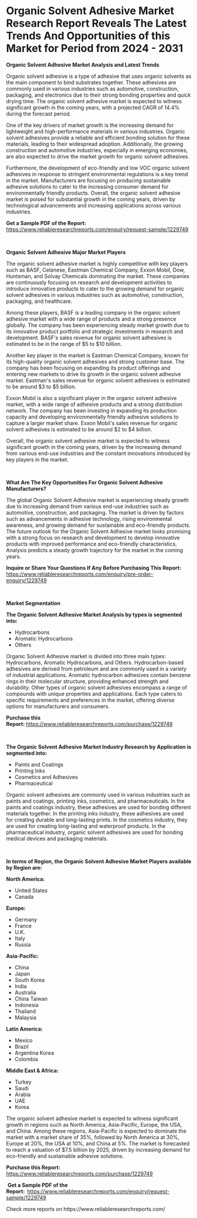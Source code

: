 <p><h1>Organic Solvent Adhesive Market Research Report Reveals The Latest Trends And Opportunities of this Market for Period from 2024 - 2031</h1></p><p><strong>Organic Solvent Adhesive Market Analysis and Latest Trends</strong></p>
<p><p>Organic solvent adhesive is a type of adhesive that uses organic solvents as the main component to bind substrates together. These adhesives are commonly used in various industries such as automotive, construction, packaging, and electronics due to their strong bonding properties and quick drying time. The organic solvent adhesive market is expected to witness significant growth in the coming years, with a projected CAGR of 14.4% during the forecast period.</p><p>One of the key drivers of market growth is the increasing demand for lightweight and high-performance materials in various industries. Organic solvent adhesives provide a reliable and efficient bonding solution for these materials, leading to their widespread adoption. Additionally, the growing construction and automotive industries, especially in emerging economies, are also expected to drive the market growth for organic solvent adhesives.</p><p>Furthermore, the development of eco-friendly and low VOC organic solvent adhesives in response to stringent environmental regulations is a key trend in the market. Manufacturers are focusing on producing sustainable adhesive solutions to cater to the increasing consumer demand for environmentally friendly products. Overall, the organic solvent adhesive market is poised for substantial growth in the coming years, driven by technological advancements and increasing applications across various industries.</p></p>
<p><strong>Get a Sample PDF of the Report:&nbsp;</strong> <a href="https://www.reliableresearchreports.com/enquiry/request-sample/1229749">https://www.reliableresearchreports.com/enquiry/request-sample/1229749</a></p>
<p>&nbsp;</p>
<p><strong>Organic Solvent Adhesive Major Market Players</strong></p>
<p><p>The organic solvent adhesive market is highly competitive with key players such as BASF, Celanese, Eastman Chemical Company, Exxon Mobil, Dow, Huntsman, and Solvay Chemicals dominating the market. These companies are continuously focusing on research and development activities to introduce innovative products to cater to the growing demand for organic solvent adhesives in various industries such as automotive, construction, packaging, and healthcare.</p><p>Among these players, BASF is a leading company in the organic solvent adhesive market with a wide range of products and a strong presence globally. The company has been experiencing steady market growth due to its innovative product portfolio and strategic investments in research and development. BASF's sales revenue for organic solvent adhesives is estimated to be in the range of $5 to $10 billion.</p><p>Another key player in the market is Eastman Chemical Company, known for its high-quality organic solvent adhesives and strong customer base. The company has been focusing on expanding its product offerings and entering new markets to drive its growth in the organic solvent adhesive market. Eastman's sales revenue for organic solvent adhesives is estimated to be around $3 to $5 billion.</p><p>Exxon Mobil is also a significant player in the organic solvent adhesive market, with a wide range of adhesive products and a strong distribution network. The company has been investing in expanding its production capacity and developing environmentally friendly adhesive solutions to capture a larger market share. Exxon Mobil's sales revenue for organic solvent adhesives is estimated to be around $2 to $4 billion.</p><p>Overall, the organic solvent adhesive market is expected to witness significant growth in the coming years, driven by the increasing demand from various end-use industries and the constant innovations introduced by key players in the market.</p></p>
<p>&nbsp;</p>
<p><strong>What Are The Key Opportunities For Organic Solvent Adhesive Manufacturers?</strong></p>
<p><p>The global Organic Solvent Adhesive market is experiencing steady growth due to increasing demand from various end-use industries such as automotive, construction, and packaging. The market is driven by factors such as advancements in adhesive technology, rising environmental awareness, and growing demand for sustainable and eco-friendly products. The future outlook for the Organic Solvent Adhesive market looks promising with a strong focus on research and development to develop innovative products with improved performance and eco-friendly characteristics. Analysis predicts a steady growth trajectory for the market in the coming years.</p></p>
<p><strong>Inquire or Share Your Questions If Any Before Purchasing This Report:</strong> <a href="https://www.reliableresearchreports.com/enquiry/pre-order-enquiry/1229749">https://www.reliableresearchreports.com/enquiry/pre-order-enquiry/1229749</a></p>
<p>&nbsp;</p>
<p><strong>Market Segmentation</strong></p>
<p><strong>The Organic Solvent Adhesive Market Analysis by types is segmented into:</strong></p>
<p><ul><li>Hydrocarbons</li><li>Aromatic Hydrocarbons</li><li>Others</li></ul></p>
<p><p>Organic Solvent Adhesive market is divided into three main types: Hydrocarbons, Aromatic Hydrocarbons, and Others. Hydrocarbon-based adhesives are derived from petroleum and are commonly used in a variety of industrial applications. Aromatic hydrocarbon adhesives contain benzene rings in their molecular structure, providing enhanced strength and durability. Other types of organic solvent adhesives encompass a range of compounds with unique properties and applications. Each type caters to specific requirements and preferences in the market, offering diverse options for manufacturers and consumers.</p></p>
<p><strong>Purchase this Report:&nbsp;</strong><a href="https://www.reliableresearchreports.com/purchase/1229749">https://www.reliableresearchreports.com/purchase/1229749</a></p>
<p>&nbsp;</p>
<p><strong>The Organic Solvent Adhesive Market Industry Research by Application is segmented into:</strong></p>
<p><ul><li>Paints and Coatings</li><li>Printing Inks</li><li>Cosmetics and Adhesives</li><li>Pharmaceutical</li></ul></p>
<p><p>Organic solvent adhesives are commonly used in various industries such as paints and coatings, printing inks, cosmetics, and pharmaceuticals. In the paints and coatings industry, these adhesives are used for bonding different materials together. In the printing inks industry, these adhesives are used for creating durable and long-lasting prints. In the cosmetics industry, they are used for creating long-lasting and waterproof products. In the pharmaceutical industry, organic solvent adhesives are used for bonding medical devices and packaging materials.</p></p>
<p>&nbsp;</p>
<p><strong>In terms of Region, the Organic Solvent Adhesive Market Players available by Region are:</strong></p>
<p>
    <p> <strong> North America: </strong>
        <ul>
            <li>United States</li>
            <li>Canada</li>
        </ul>
        </p> 
    <p> <strong> Europe: </strong>
        <ul>
            <li>Germany</li>
            <li>France</li>
            <li>U.K.</li>
            <li>Italy</li>
            <li>Russia</li>
        </ul>
        </p> 
    <p> <strong> Asia-Pacific: </strong>
        <ul>
            <li>China</li>
            <li>Japan</li>
            <li>South Korea</li>
            <li>India</li>
            <li>Australia</li>
            <li>China Taiwan</li>
            <li>Indonesia</li>
            <li>Thailand</li>
            <li>Malaysia</li>
        </ul>
        </p> 
    <p> <strong> Latin America: </strong>
        <ul>
            <li>Mexico</li>
            <li>Brazil</li>
            <li>Argentina Korea</li>
            <li>Colombia</li>
        </ul>
        </p> 
    <p> <strong> Middle East & Africa: </strong>
        <ul>
            <li>Turkey</li>
            <li>Saudi</li>
            <li>Arabia</li>
            <li>UAE</li>
            <li>Korea</li>
        </ul>
    </p>
    </p>
<p><p>The organic solvent adhesive market is expected to witness significant growth in regions such as North America, Asia-Pacific, Europe, the USA, and China. Among these regions, Asia-Pacific is expected to dominate the market with a market share of 35%, followed by North America at 30%, Europe at 20%, the USA at 10%, and China at 5%. The market is forecasted to reach a valuation of $7.5 billion by 2025, driven by increasing demand for eco-friendly and sustainable adhesive solutions.</p></p>
<p><strong>Purchase this Report: </strong><a href="https://www.reliableresearchreports.com/purchase/1229749">https://www.reliableresearchreports.com/purchase/1229749</a></p>
<p>&nbsp;<strong>Get a Sample PDF of the Report:&nbsp;&nbsp;</strong><a href="https://www.reliableresearchreports.com/enquiry/request-sample/1229749">https://www.reliableresearchreports.com/enquiry/request-sample/1229749</a></p>
<p><strong></strong></p>
<p>Check more reports on https://www.reliableresearchreports.com/</p>